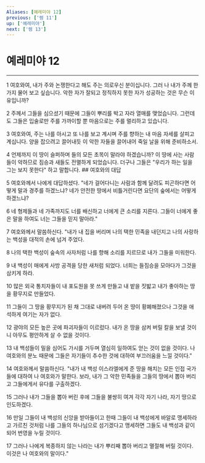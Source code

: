 ```yaml
---
Aliases: [예레미야 12]
previous: ['렘 11']
up: ['예레미야']
next: ['렘 13']
---
```

# 예레미야 12

***


1 여호와여, 내가 주와 논쟁한다고 해도 주는 의로우신 분이십니다. 그러 나 내가 주께 한 가지 물어 보고 싶습니다. 악한 자가 잘되고 정직하지 못한 자가 성공하는 것은 무슨 이유입니까? 

2 주께서 그들을 심으셨기 때문에 그들이 뿌리를 박고 자라 열매를 맺었습니다. 그런데도 그들은 입술로만 주를 가까이할 뿐 마음으로는 주를 멀리하고 있습니다. 

3 여호와여, 주는 나를 아시고 또 나를 보고 계시며 주를 향하는 내 마음 자세를 살피고 계십니다. 양을 잡으려고 끌어내듯 이 악한 자들을 끌어내어 죽일 날을 위해 준비하소서. 

4 언제까지 이 땅이 슬퍼하며 들의 모든 초목이 말라야 하겠습니까? 이 땅에 사는 사람들이 악하므로 짐승과 새들도 전멸하게 되었습니다. 더구나 그들은 "우리가 하는 일을 그는 보지 못한다" 하고 말합니다. ## 여호와의 대답 

5 여호와께서 나에게 대답하셨다. "네가 걸어다니는 사람과 함께 달려도 피곤하다면 어떻게 말과 경주를 하겠느냐? 네가 안전한 땅에서 비틀거린다면 요단의 숲에서는 어떻게 하겠느냐? 

6 네 형제들과 네 가족까지도 너를 배신하고 너에게 큰 소리를 지른다. 그들이 너에게 좋은 말을 하여도 너는 그들을 믿지 말아라." 

7 여호와께서 말씀하신다. "내가 내 집을 버리며 나의 택한 민족을 내던지고 나의 사랑하는 백성을 대적의 손에 넘겨 주었다. 

8 나의 택한 백성이 숲속의 사자처럼 나를 향해 소리를 지르므로 내가 그들을 미워한다. 

9 내 백성이 매에게 사방 공격을 당한 새처럼 되었다. 너희는 들짐승을 모아다가 그것을 삼키게 하라. 

10 많은 외국 통치자들이 내 포도원을 못 쓰게 만들고 내 밭을 짓밟고 내가 좋아하는 땅을 황무지로 만들었다. 

11 그들이 그 땅을 황무지가 된 채 그대로 내버려 두어 온 땅이 황폐해졌으나 그것을 애석하게 여기는 자가 없다. 

12 광야의 모든 높은 곳에 파괴자들이 이르렀다. 내가 온 땅을 삼켜 버릴 칼을 보낼 것이니 아무도 평안하게 살 수 없을 것이다. 

13 내 백성들이 밀을 심어도 가시를 거두며 열심히 일하여도 얻는 것이 없을 것이다. 나 여호와의 분노 때문에 그들은 자기들이 추수한 것에 대하여 부끄러움을 느낄 것이다." 

14 여호와께서 말씀하신다. "내가 내 백성 이스라엘에게 준 땅을 해치는 모든 인접 국가들에 대하여 나 여호와가 말한다. 보라, 내가 그 악한 민족들을 그들의 땅에서 뽑아 버리고 그들에게서 유다를 구출하겠다. 

15 그러나 내가 그들을 뽑아 버린 후에 그들을 불쌍히 여겨 각각 자기 나라, 자기 땅으로 인도하겠다. 

16 만일 그들이 내 백성의 신앙을 받아들이고 한때 그들이 내 백성에게 바알로 맹세하라고 가르친 것처럼 나를 그들의 하나님으로 섬기겠다고 맹세하면 그들도 내 백성과 같이 되어 번영을 누릴 것이다. 

17 그러나 나에게 복종하지 않는 나라는 내가 뿌리째 뽑아 버리고 멸절해 버릴 것이다. 이것은 나 여호와의 말이다."
